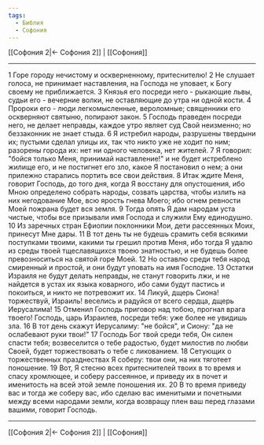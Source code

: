 ```yaml
---
tags:
  - Библия
  - Софония
---
```

[[Софония 2|← Софония 2]] | [[Софония]]

---
1 Горе городу нечистому и оскверненному, притеснителю!
2 Не слушает голоса, не принимает наставления, на Господа не уповает, к Богу своему не приближается.
3 Князья его посреди него - рыкающие львы, судьи его - вечерние волки, не оставляющие до утра ни одной кости.
4 Пророки его - люди легкомысленные, вероломные; священники его оскверняют святыню, попирают закон.
5 Господь праведен посреди него, не делает неправды, каждое утро являет суд Свой неизменно; но беззаконник не знает стыда.
6 Я истребил народы, разрушены твердыни их; пустыми сделал улицы их, так что никто уже не ходит по ним; разорены города их: нет ни одного человека, нет жителей.
7 Я говорил: "бойся только Меня, принимай наставление!" и не будет истреблено жилище его, и не постигнет его зло, какое Я постановил о нем; а они прилежно старались портить все свои действия.
8 Итак ждите Меня, говорит Господь, до того дня, когда Я восстану для опустошения, ибо Мною определено собрать народы, созвать царства, чтобы излить на них негодование Мое, всю ярость гнева Моего; ибо огнем ревности Моей пожрана будет вся земля.
9 Тогда опять Я дам народам уста чистые, чтобы все призывали имя Господа и служили Ему единодушно.
10 Из заречных стран Ефиопии поклонники Мои, дети рассеянных Моих, принесут Мне дары.
11 В тот день ты не будешь срамить себя всякими поступками твоими, какими ты грешил против Меня, ибо тогда Я удалю из среды твоей тщеславящихся твоею знатностью, и не будешь более превозноситься на святой горе Моей.
12 Но оставлю среди тебя народ смиренный и простой, и они будут уповать на имя Господне.
13 Остатки Израиля не будут делать неправды, не станут говорить лжи, и не найдется в устах их языка коварного, ибо сами будут пастись и покоиться, и никто не потревожит их.
14 Ликуй, дщерь Сиона! торжествуй, Израиль! веселись и радуйся от всего сердца, дщерь Иерусалима!
15 Отменил Господь приговор над тобою, прогнал врага твоего! Господь, царь Израилев, посреди тебя: уже более не увидишь зла.
16 В тот день скажут Иерусалиму: "не бойся", и Сиону: "да не ослабевают руки твои!"
17 Господь Бог твой среди тебя, Он силен спасти тебя; возвеселится о тебе радостью, будет милостив по любви Своей, будет торжествовать о тебе с ликованием.
18 Сетующих о торжественных празднествах Я соберу: твои они, на них тяготеет поношение.
19 Вот, Я стесню всех притеснителей твоих в то время и спасу хромлющее, и соберу рассеянное, и приведу их в почет и именитость на всей этой земле поношения их.
20 В то время приведу вас и тогда же соберу вас, ибо сделаю вас именитыми и почетными между всеми народами земли, когда возвращу плен ваш перед глазами вашими, говорит Господь.

---
[[Софония 2|← Софония 2]] | [[Софония]]